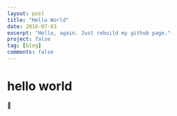 ```yaml
---
layout: post
title: "Hello World"
date: 2016-07-03
excerpt: "Hello, again. Just rebuild my github page."
project: false
tag: [blog]
comments: false
---
```

# hello world
:new_moon_with_face:
